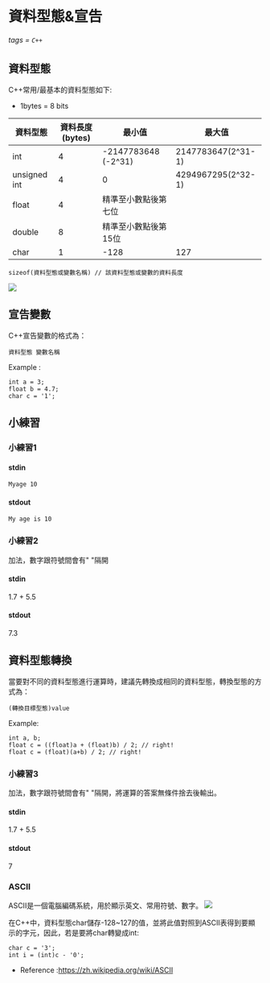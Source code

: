 # 資料型態&宣告

###### tags = `C++`

## 資料型態
C++常用/最基本的資料型態如下:
* 1bytes = 8 bits

| 資料型態 | 資料長度(bytes) | 最小值 | 最大值 |
| -------- | -------- | -------- | -------- |
| int     | 4     | -2147783648 (-2^31)    | 2147783647(2^31-1)  | 
| unsigned int     | 4     | 0    | 4294967295(2^32-1)  | 
| float     | 4     |  精準至小數點後第七位   |   |
| double     | 8     |  精準至小數點後第15位   |   |
| char     | 1     |  -128   | 127  |


```cpp=1
sizeof(資料型態或變數名稱) // 該資料型態或變數的資料長度
```
![](https://i.imgur.com/c0CEV55.png)

## 宣告變數
C++宣告變數的格式為：
    
    資料型態 變數名稱
Example :  
```cpp=1
int a = 3;
float b = 4.7;
char c = '1';
```

## 小練習
### 小練習1
#### stdin
    Myage 10
#### stdout
    My age is 10
### 小練習2
加法，數字跟符號間會有" "隔開
#### stdin
1.7 + 5.5
#### stdout
7.3

## 資料型態轉換

當要對不同的資料型態進行運算時，建議先轉換成相同的資料型態，轉換型態的方式為：

    (轉換目標型態)value
    
Example:
```cpp=1
int a, b;
float c = ((float)a + (float)b) / 2; // right!
float c = (float)(a+b) / 2; // right!
```
### 小練習3
加法，數字跟符號間會有" "隔開，將運算的答案無條件捨去後輸出。
#### stdin
1.7 + 5.5
#### stdout
7

### ASCII
ASCII是一個電腦編碼系統，用於顯示英文、常用符號、數字。
![](https://i.imgur.com/qOtwuL2.png)

在C++中，資料型態char儲存-128~127的值，並將此值對照到ASCII表得到要顯示的字元，因此，若是要將char轉變成int:
```cpp=1
char c = '3';
int i = (int)c - '0';
```
* Reference :https://zh.wikipedia.org/wiki/ASCII
